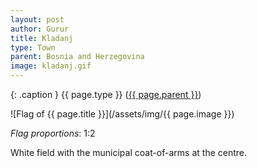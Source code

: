 ```yaml
---
layout: post
author: Gurur
title: Kladanj
type: Town
parent: Bosnia and Herzegovina
image: kladanj.gif
---
```

{: .caption }
{{ page.type }} ([{{ page.parent }}](/2019/03/30/bosnia-and-herzegovina.html))

![Flag of {{ page.title }}](/assets/img/{{ page.image }})

*Flag proportions*: 1:2

White field with the municipal coat-of-arms at the centre.